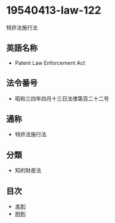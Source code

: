 # 19540413-law-122

特許法施行法

## 英語名称

- Patent Law Enforcement Act

## 法令番号

- 昭和三四年四月十三日法律第百二十二号

## 通称

- 特許法施行法

## 分類

- 知的財産法

## 目次

- [本則](article.md)
- [附則](supplementary_provision.md)